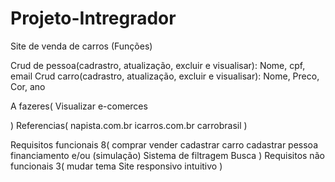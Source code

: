 # Projeto-Intregrador

Site de venda de carros 
(Funções)

Crud de pessoa(cadrastro, atualização, excluir e visualisar): Nome, cpf, email
Crud carro(cadrastro, atualização, excluir e visualisar): Nome, Preco, Cor, ano



A fazeres(
Visualizar e-comerces

)
Referencias(
napista.com.br
icarros.com.br
carrobrasil
)

Requisitos funcionais 8(
  comprar 
  vender
  cadastrar carro
  cadastrar pessoa 
  financiamento  e/ou (simulação) 
  Sistema de filtragem
  Busca
)
Requisitos não funcionais 3(
  mudar tema 
  Site responsivo 
  intuitivo
)
